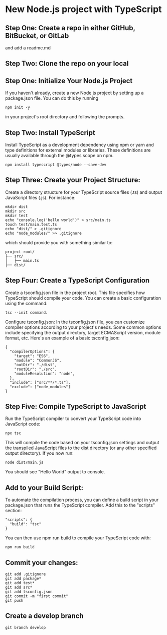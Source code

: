 
# New Node.js project with TypeScript  
## Step One: Create a repo in either GitHub, BitBucket, or GitLab
and add a readme.md

## Step Two: Clone the repo on your local

## Step One: Initialize Your Node.js Project
If you haven't already, create a new Node.js project by setting up a package.json file. You can do this by running 

```
npm init -y
```
in your project's root directory and following the prompts.

## Step Two: Install TypeScript
Install TypeScript as a development dependency using npm or yarn and type definitions for external modules or libraries. These definitions are usually available through the @types scope on npm. 

```
npm install typescript @types/node --save-dev
```

## Step Three: Create your Project Structure:
Create a directory structure for your TypeScript source files (.ts) and output JavaScript files (.js). For instance:


```
mkdir dist
mkdir src
mkdir test
echo "console.log('hello world')" > src/main.ts
touch test/main.test.ts
echo "dist/" > .gitignore
echo "node_modules/" >> .gitignore
```

which should provide you with something similar to: 
```
project-root/
├── src/
│   ├── main.ts
├── dist/
```

## Step Four: Create a TypeScript Configuration
Create a tsconfig.json file in the project root. This file specifies how TypeScript should compile your code. You can create a basic configuration using the command: 

```
tsc --init command.
```

Configure tsconfig.json:
In the tsconfig.json file, you can customize compiler options according to your project's needs. Some common options include specifying the output directory, target ECMAScript version, module format, etc. Here's an example of a basic tsconfig.json:

```
{
  "compilerOptions": {
    "target": "ES6",
    "module": "CommonJS",
    "outDir": "./dist",
    "rootDir": "./src",
    "moduleResolution": "node",  
  },
  "include": ["src/**/*.ts"],
  "exclude": ["node_modules"]
}
```

## Step Five: Compile TypeScript to JavaScript
Run the TypeScript compiler to convert your TypeScript code into JavaScript code:

```
npx tsc
```

This will compile the code based on your tsconfig.json settings and output the transpiled JavaScript files to the dist directory (or any other specified output directory). If you now run:
```
node dist/main.js
```

You should see "Hello World" output to console.

## Add to your Build Script:
To automate the compilation process, you can define a build script in your package.json that runs the TypeScript compiler. Add this to the "scripts" section:

```
"scripts": {
  "build": "tsc"
}
```

You can then use npm run build to compile your TypeScript code with: 

```
npm run build
```
## Commit your changes: 
```
git add .gitignore
git add package*
git add test*
git add src*
git add tsconfig.json
git commit -m "first commit"
git push
```
## Create a develop branch
```
git branch develop
```

